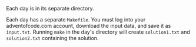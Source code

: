 Each day is in its separate directory.

Each day has a separate `Makefile`. You must log into your adventofcode.com
account, download the input data, and save it as `input.txt`. Running `make` in
the day's directory will create `solution1.txt` and `solution2.txt` containing
the solution.
